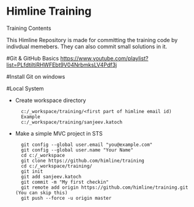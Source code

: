 # Himline Training
Training Contents 

This Himline Repository is made for committing the training code by indivdual memebers. They can also commit small solutions in it.

#Git & GitHub Basics
https://www.youtube.com/playlist?list=PLfdtiltiRHWFEbt9V04NrbmksLV4Pdf3j

#Install Git on windows

#Local System 
- Create workspace directory 

		c:/_workspace/training/<first part of himline email id)
		Example 
		c:/_workspace/training/sanjeev.katoch
		
- Make a simple MVC project in STS
		
		git config --global user.email "you@example.com"
		git config --global user.name "Your Name"
		cd c:/_workspace
		git clone https://github.com/himline/training
		cd c:/_workspace/training/
		git init
		git add sanjeev.katoch
		git commit -m "My first checkin"
		git remote add origin https://github.com/himline/training.git  (You can skip this)
		git push --force -u origin master
